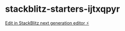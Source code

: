 # stackblitz-starters-ijtxqpyr

[Edit in StackBlitz next generation editor ⚡️](https://stackblitz.com/~/github.com/anjanathimira/stackblitz-starters-ijtxqpyr)